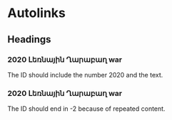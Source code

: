 # Autolinks

## Headings

### 2020 Լեռնային Ղարաբաղ war

The ID should include the number 2020 and the text.

### 2020 Լեռնային Ղարաբաղ war

The ID should end in -2 because of repeated content.
